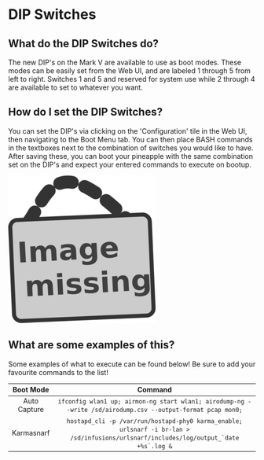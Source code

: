 # DIP Switches

## What do the DIP Switches do?

The new DIP's on the Mark V are available to use as boot modes. These modes can be easily set from the Web UI, and are labeled 1 through 5 from left to right. Switches 1 and 5 and reserved for system use while 2 through 4 are available to set to whatever you want.

## How do I set the DIP Switches?

You can set the DIP's via clicking on the 'Configuration' tile in the Web UI, then navigating to the Boot Menu tab. You can then place BASH commands in the textboxes next to the combination of switches you would like to have. After saving these, you can boot your pineapple with the same combination set on the DIP's and expect your entered commands to execute on bootup.

![](imgs/missing_image.png)

## What are some examples of this?

Some examples of what to execute can be found below! Be sure to add your favourite commands to the list!

|   Boot Mode  |    Command   |
|:------------:|:------------:|
| Auto Capture |   `ifconfig wlan1 up; airmon-ng start wlan1; airodump-ng --write /sd/airodump.csv --output-format pcap mon0;`   |
|  Karmasnarf  | ```hostapd_cli -p /var/run/hostapd-phy0 karma_enable; urlsnarf -i br-lan > /sd/infusions/urlsnarf/includes/log/output_`date +%s`.log &``` |

